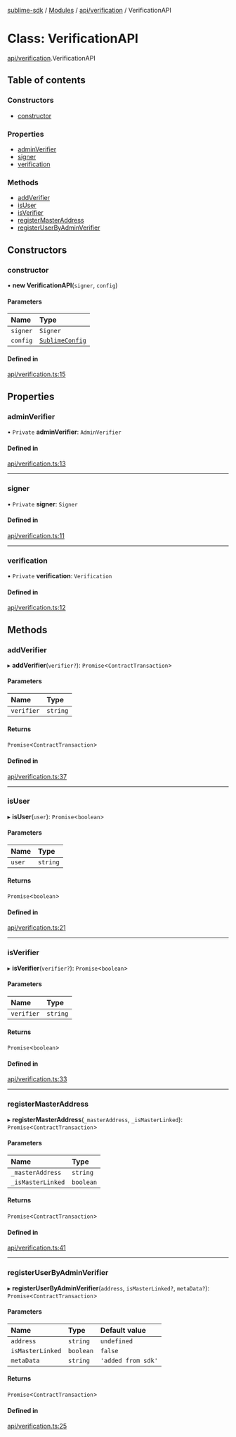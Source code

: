 [sublime-sdk](../README.md) / [Modules](../modules.md) / [api/verification](../modules/api_verification.md) / VerificationAPI

# Class: VerificationAPI

[api/verification](../modules/api_verification.md).VerificationAPI

## Table of contents

### Constructors

- [constructor](api_verification.VerificationAPI.md#constructor)

### Properties

- [adminVerifier](api_verification.VerificationAPI.md#adminverifier)
- [signer](api_verification.VerificationAPI.md#signer)
- [verification](api_verification.VerificationAPI.md#verification)

### Methods

- [addVerifier](api_verification.VerificationAPI.md#addverifier)
- [isUser](api_verification.VerificationAPI.md#isuser)
- [isVerifier](api_verification.VerificationAPI.md#isverifier)
- [registerMasterAddress](api_verification.VerificationAPI.md#registermasteraddress)
- [registerUserByAdminVerifier](api_verification.VerificationAPI.md#registeruserbyadminverifier)

## Constructors

### constructor

• **new VerificationAPI**(`signer`, `config`)

#### Parameters

| Name | Type |
| :------ | :------ |
| `signer` | `Signer` |
| `config` | [`SublimeConfig`](../interfaces/types_sublimeConfig.SublimeConfig.md) |

#### Defined in

[api/verification.ts:15](https://github.com/akshay111meher/sublime-sdk/blob/25ef7a9/src/api/verification.ts#L15)

## Properties

### adminVerifier

• `Private` **adminVerifier**: `AdminVerifier`

#### Defined in

[api/verification.ts:13](https://github.com/akshay111meher/sublime-sdk/blob/25ef7a9/src/api/verification.ts#L13)

___

### signer

• `Private` **signer**: `Signer`

#### Defined in

[api/verification.ts:11](https://github.com/akshay111meher/sublime-sdk/blob/25ef7a9/src/api/verification.ts#L11)

___

### verification

• `Private` **verification**: `Verification`

#### Defined in

[api/verification.ts:12](https://github.com/akshay111meher/sublime-sdk/blob/25ef7a9/src/api/verification.ts#L12)

## Methods

### addVerifier

▸ **addVerifier**(`verifier?`): `Promise`<`ContractTransaction`\>

#### Parameters

| Name | Type |
| :------ | :------ |
| `verifier` | `string` |

#### Returns

`Promise`<`ContractTransaction`\>

#### Defined in

[api/verification.ts:37](https://github.com/akshay111meher/sublime-sdk/blob/25ef7a9/src/api/verification.ts#L37)

___

### isUser

▸ **isUser**(`user`): `Promise`<`boolean`\>

#### Parameters

| Name | Type |
| :------ | :------ |
| `user` | `string` |

#### Returns

`Promise`<`boolean`\>

#### Defined in

[api/verification.ts:21](https://github.com/akshay111meher/sublime-sdk/blob/25ef7a9/src/api/verification.ts#L21)

___

### isVerifier

▸ **isVerifier**(`verifier?`): `Promise`<`boolean`\>

#### Parameters

| Name | Type |
| :------ | :------ |
| `verifier` | `string` |

#### Returns

`Promise`<`boolean`\>

#### Defined in

[api/verification.ts:33](https://github.com/akshay111meher/sublime-sdk/blob/25ef7a9/src/api/verification.ts#L33)

___

### registerMasterAddress

▸ **registerMasterAddress**(`_masterAddress`, `_isMasterLinked`): `Promise`<`ContractTransaction`\>

#### Parameters

| Name | Type |
| :------ | :------ |
| `_masterAddress` | `string` |
| `_isMasterLinked` | `boolean` |

#### Returns

`Promise`<`ContractTransaction`\>

#### Defined in

[api/verification.ts:41](https://github.com/akshay111meher/sublime-sdk/blob/25ef7a9/src/api/verification.ts#L41)

___

### registerUserByAdminVerifier

▸ **registerUserByAdminVerifier**(`address`, `isMasterLinked?`, `metaData?`): `Promise`<`ContractTransaction`\>

#### Parameters

| Name | Type | Default value |
| :------ | :------ | :------ |
| `address` | `string` | `undefined` |
| `isMasterLinked` | `boolean` | `false` |
| `metaData` | `string` | `'added from sdk'` |

#### Returns

`Promise`<`ContractTransaction`\>

#### Defined in

[api/verification.ts:25](https://github.com/akshay111meher/sublime-sdk/blob/25ef7a9/src/api/verification.ts#L25)
